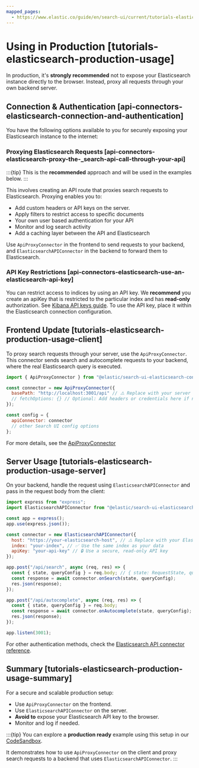 ```yaml
---
mapped_pages:
  - https://www.elastic.co/guide/en/search-ui/current/tutorials-elasticsearch-production-usage.html
---
```


# Using in Production [tutorials-elasticsearch-production-usage]

In production, it's **strongly recommended** not to expose your Elasticsearch instance directly to the browser. Instead, proxy all requests through your own backend server.

## Connection & Authentication [api-connectors-elasticsearch-connection-and-authentication]

You have the following options available to you for securely exposing your Elasticsearch instance to the internet:

### Proxying Elasticsearch Requests [api-connectors-elasticsearch-proxy-the-_search-api-call-through-your-api]

:::{tip}
This is the **recommended** approach and will be used in the examples below.
:::

This involves creating an API route that proxies search requests to Elasticsearch. Proxying enables you to:

- Add custom headers or API keys on the server.
- Apply filters to restrict access to specific documents
- Your own user based authentication for your API
- Monitor and log search activity
- Add a caching layer between the API and Elasticsearch

Use `ApiProxyConnector` in the frontend to send requests to your backend, and `ElasticsearchAPIConnector` in the backend to forward them to Elasticsearch.

### API Key Restrictions [api-connectors-elasticsearch-use-an-elasticsearch-api-key]

You can restrict access to indices by using an API key. We **recommend** you create an apiKey that is restricted to the particular index and has **read-only** authorization. See [Kibana API keys guide](docs-content://deploy-manage/api-keys/elasticsearch-api-keys.md). To use the API key, place it within the Elasticsearch connection configuration.

## Frontend Update [tutorials-elasticsearch-production-usage-client]

To proxy search requests through your server, use the `ApiProxyConnector`. This connector sends search and autocomplete requests to your backend, where the real Elasticsearch query is executed.

```js
import { ApiProxyConnector } from "@elastic/search-ui-elasticsearch-connector";

const connector = new ApiProxyConnector({
  basePath: "http://localhost:3001/api" // ⚠️ Replace with your server URL in production
  // fetchOptions: {} // Optional: Add headers or credentials here if needed
});

const config = {
  apiConnector: connector
  // other Search UI config options
};
```

For more details, see the [ApiProxyConnector](/reference/api-connectors-elasticsearch.md#api-connectors-elasticsearch-api-proxy-doc-reference)

## Server Usage [tutorials-elasticsearch-production-usage-server]

On your backend, handle the request using `ElasticsearchAPIConnector` and pass in the request body from the client:

```js
import express from "express";
import ElasticsearchAPIConnector from "@elastic/search-ui-elasticsearch-connector";

const app = express();
app.use(express.json());

const connector = new ElasticsearchAPIConnector({
  host: "https://your-elasticsearch-host", // ⚠️ Replace with your Elasticsearch host
  index: "your-index", // ✅ Use the same index as your data
  apiKey: "your-api-key" // 🔒 Use a secure, read-only API key
});

app.post("/api/search", async (req, res) => {
  const { state, queryConfig } = req.body; // { state: RequestState, queryConfig: QueryConfig } - comes from ApiProxyConnector on the frontend
  const response = await connector.onSearch(state, queryConfig);
  res.json(response);
});

app.post("/api/autocomplete", async (req, res) => {
  const { state, queryConfig } = req.body;
  const response = await connector.onAutocomplete(state, queryConfig);
  res.json(response);
});

app.listen(3001);
```

For other authentication methods, check the [Elasticsearch API connector reference](/reference/api-connectors-elasticsearch.md#api-connectors-elasticsearch-doc-reference).

## Summary [tutorials-elasticsearch-production-usage-summary]

For a secure and scalable production setup:

- Use `ApiProxyConnector` on the frontend.
- Use `ElasticsearchAPIConnector` on the server.
- **Avoid to** expose your Elasticsearch API key to the browser.
- Monitor and log if needed.

:::{tip}
You can explore a **production ready** example using this setup in our [CodeSandbox](https://codesandbox.io/p/sandbox/github/elastic/search-ui/tree/main/examples/sandbox?file=/src/pages/elasticsearch-production-ready/index.jsx).

It demonstrates how to use `ApiProxyConnector` on the client and proxy search requests to a backend that uses `ElasticsearchAPIConnector`.
:::
